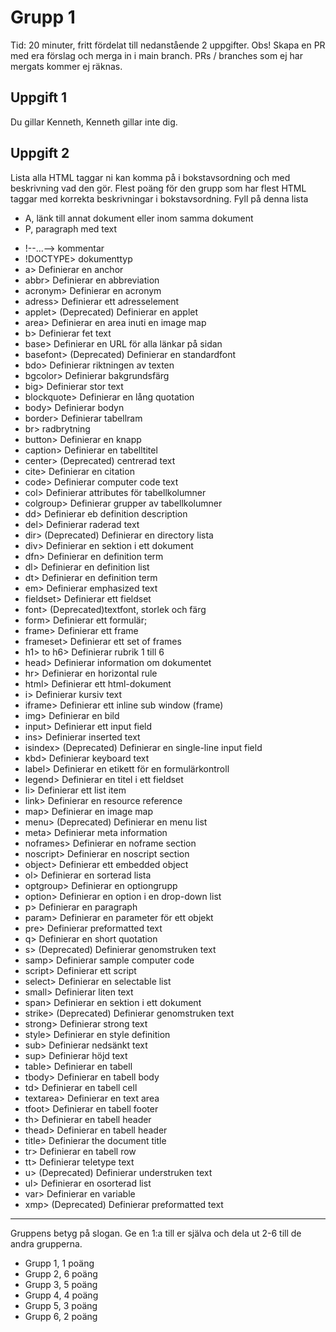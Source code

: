 # Grupp 1

Tid: 20 minuter, fritt fördelat till nedanstående 2 uppgifter. Obs! Skapa en PR med era förslag och merga in i main branch.
PRs / branches som ej har mergats kommer ej räknas.

## Uppgift 1

Du gillar Kenneth, Kenneth gillar inte dig.

## Uppgift 2

Lista alla HTML taggar ni kan komma på i bokstavsordning och med beskrivning vad den gör. Flest poäng för den grupp som har flest HTML taggar med korrekta beskrivningar i bokstavsordning. Fyll på denna lista
- A, länk till annat dokument eller inom samma dokument
- P, paragraph med text


* !--...-->	kommentar
* !DOCTYPE> 	dokumenttyp
* a>	Definierar en anchor
* abbr>	Definierar en abbreviation
* acronym>	Definierar en acronym
* adress>	Definierar ett adresselement
* applet>	(Deprecated) Definierar en applet
* area>	Definierar en area inuti en image map
* b>	Definierar fet text
* base>	Definierar en URL för alla länkar på sidan
* basefont>	(Deprecated) Definierar en standardfont
* bdo>	Definierar riktningen av texten
* bgcolor>	Definierar bakgrundsfärg
* big>	Definierar stor text
* blockquote>	Definierar en lång quotation
* body>	Definierar bodyn
* border>	Definierar tabellram
* br>	radbrytning
* button>	Definierar en knapp
* caption>	Definierar en tabelltitel
* center>	(Deprecated) centrerad text
* cite>	Definierar en citation
* code>	Definierar computer code text
* col>	Definierar attributes för tabellkolumner 
* colgroup>	Definierar grupper av tabellkolumner
* dd>	Definierar eb definition description
* del>	Definierar raderad text
* dir>	(Deprecated) Definierar en directory lista
* div>	Definierar en sektion i ett dokument
* dfn>	Definierar en definition term
* dl>	Definierar en definition list
* dt>	Definierar en definition term
* em>	Definierar emphasized text 
* fieldset>	Definierar ett fieldset
* font>	(Deprecated)textfont, storlek och färg
* form>	Definierar ett formulär;
* frame>	Definierar ett frame
* frameset>	Definierar ett set of frames
* h1> to h6>	Definierar rubrik 1 till 6
* head>	Definierar information om dokumentet
* hr>	Definierar en horizontal rule
* html>	Definierar ett html-dokument
* i>	Definierar kursiv text
* iframe>	Definierar ett inline sub window (frame)
* img>	Definierar en bild
* input>	Definierar ett input field
* ins>	Definierar inserted text
* isindex>	(Deprecated) Definierar en single-line input field
* kbd>	Definierar keyboard text
* label>	Definierar en etikett för en formulärkontroll
* legend>	Definierar en titel i ett fieldset
* li>	Definierar ett list item
* link>	Definierar en resource reference
* map>	Definierar en image map 
* menu>	(Deprecated) Definierar en menu list
* meta>	Definierar meta information
* noframes>	Definierar en noframe section
* noscript>	Definierar en noscript section
* object>	Definierar ett embedded object
* ol>	Definierar en sorterad lista
* optgroup>	Definierar en optiongrupp
* option>	Definierar en option i en drop-down list
* p>	Definierar en paragraph
* param>	Definierar en parameter för ett objekt
* pre>	Definierar preformatted text
* q>	Definierar en short quotation
* s>	(Deprecated) Definierar genomstruken text
* samp>	Definierar sample computer code
* script>	Definierar ett script
* select>	Definierar en selectable list
* small>	Definierar liten text
* span>	Definierar en sektion i ett dokument
* strike>	(Deprecated) Definierar genomstruken text
* strong>	Definierar strong text
* style>	Definierar en style definition
* sub>	Definierar nedsänkt text
* sup>	Definierar höjd text
* table>	Definierar en tabell
* tbody>	Definierar en tabell body
* td>	Definierar en tabell cell
* textarea>	Definierar en text area
* tfoot>	Definierar en tabell footer
* th>	Definierar en tabell header
* thead>	Definierar en tabell header
* title>	Definierar the document title
* tr>	Definierar en tabell row
* tt>	Definierar teletype text
* u>	(Deprecated) Definierar understruken text
* ul>	Definierar en osorterad list
* var>	Definierar en variable
* xmp>	(Deprecated) Definierar preformatted text 

---


Gruppens betyg på slogan. Ge en 1:a till er själva och dela ut 2-6 till de andra grupperna.
- Grupp 1, 1 poäng
- Grupp 2, 6 poäng
- Grupp 3, 5 poäng
- Grupp 4, 4 poäng
- Grupp 5, 3 poäng
- Grupp 6, 2 poäng
